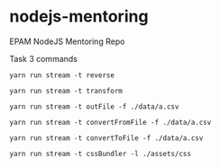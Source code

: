 # nodejs-mentoring

EPAM NodeJS Mentoring Repo

Task 3 commands

`yarn run stream -t reverse`

`yarn run stream -t transform`

`yarn run stream -t outFile -f ./data/a.csv`

`yarn run stream -t convertFromFile -f ./data/a.csv`

`yarn run stream -t convertToFile -f ./data/a.csv`

`yarn run stream -t cssBundler -l ./assets/css`

